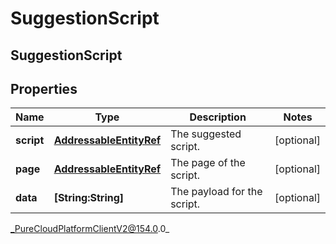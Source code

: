# SuggestionScript

## SuggestionScript

## Properties

|Name | Type | Description | Notes|
|------------ | ------------- | ------------- | -------------|
| **script** | [**AddressableEntityRef**](AddressableEntityRef) | The suggested script. | [optional] |
| **page** | [**AddressableEntityRef**](AddressableEntityRef) | The page of the script. | [optional] |
| **data** | **[String:String]** | The payload for the script. | [optional] |



_PureCloudPlatformClientV2@154.0.0_
